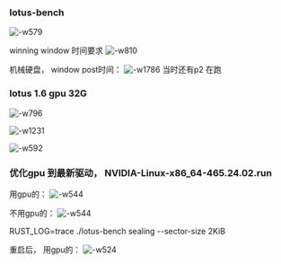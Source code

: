 ### lotus-bench
![-w579](media/16194809923330.jpg)


winning window 时间要求
![-w810](media/16194957493779.jpg)

机械硬盘， window post时间： 
![-w1786](media/16194958618525.jpg)
当时还有p2 在跑



### lotus 1.6 gpu 32G 
![-w796](media/16195681359704.jpg)

![-w1231](media/16195946983849.jpg)

![-w592](media/16195947264367.jpg)



### 优化gpu 到最新驱动， NVIDIA-Linux-x86_64-465.24.02.run
用gpu的：
![-w544](media/16195995291180.jpg)


不用gpu的：
![-w544](media/16196003679160.jpg)

RUST_LOG=trace ./lotus-bench sealing --sector-size 2KiB

重启后， 用gpu的：
![-w524](media/16196005575763.jpg)
